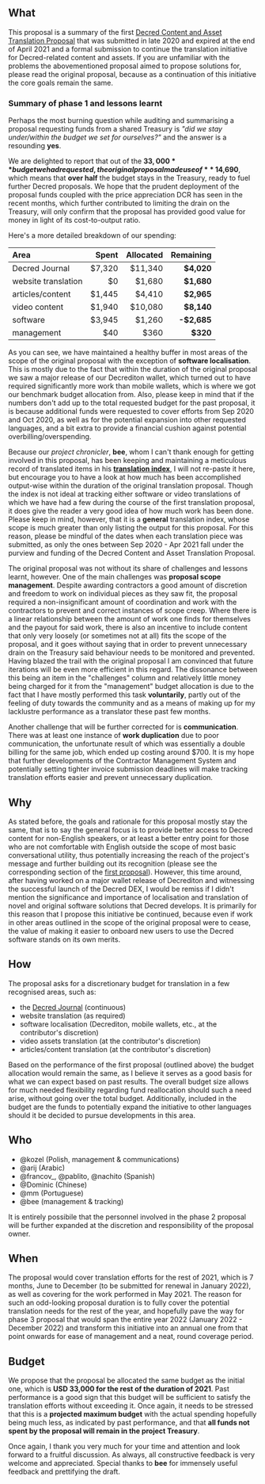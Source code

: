 ## What

This proposal is a summary of the first [Decred Content and Asset Translation Proposal](https://proposals.decred.org/proposals/c093b8a) that was submitted in late 2020 and expired at the end of April 2021 and a formal submission to continue the translation initiative for Decred-related content and assets. If you are unfamiliar with the problems the abovementioned proposal aimed to propose solutions for, please read the original proposal, because as a continuation of this initiative the core goals remain the same.

### Summary of phase 1 and lessons learnt

Perhaps the most burning question while auditing and summarising a proposal requesting funds from a shared Treasury is *"did we stay under/within the budget we set for ourselves?"* and the answer is a resounding **yes**.

We are delighted to report that out of the **$33,000** budget we had requested, the original proposal made use of **~$14,690**, which means that **over half** the budget stays in the Treasury, ready to fuel further Decred proposals. We hope that the prudent deployment of the proposal funds coupled with the price appreciation DCR has seen in the recent months, which further contributed to limiting the drain on the Treasury, will only confirm that the proposal has provided good value for money in light of its cost-to-output ratio.

Here's a more detailed breakdown of our spending:

| Area                | Spent  | Allocated  | Remaining   |
| :------------------ | -----: | ---------: | ----------: |
| Decred Journal      | $7,320 |    $11,340 |  **$4,020** |
| website translation |     $0 |     $1,680 |  **$1,680** |
| articles/content    | $1,445 |     $4,410 |  **$2,965** |
| video content       | $1,940 |    $10,080 |  **$8,140** |
| software            | $3,945 |     $1,260 | **-$2,685** |
| management          |    $40 |       $360 |    **$320** |

As you can see, we have maintained a healthy buffer in most areas of the scope of the original proposal with the exception of **software localisation**. This is mostly due to the fact that within the duration of the original proposal we saw a major release of our Decrediton wallet, which turned out to have required significantly more work than mobile wallets, which is where we got our benchmark budget allocation from. Also, please keep in mind that if the numbers don't add up to the total requested budget for the past proposal, it is because additional funds were requested to cover efforts from Sep 2020 and Oct 2020, as well as for the potential expansion into other requested languages, and a bit extra to provide a financial cushion against potential overbilling/overspending.

Because our *project chronicler*, **bee**, whom I can't thank enough for getting involved in this proposal, has been keeping and maintaining a meticulous record of translated items in his [**translation index**](https://github.com/decredcommunity/translations/blob/master/index.md), I will not re-paste it here, but encourage you to have a look at how much has been accomplished output-wise within the duration of the original translation proposal. Though the index is not ideal at tracking either software or video translations of which we have had a few during the course of the first translation proposal, it does give the reader a very good idea of how much work has been done. Please keep in mind, however, that it is a **general** translation index, whose scope is much greater than only listing the output for this proposal. For this reason, please be mindful of the dates when each translation piece was submitted, as only the ones between Sep 2020 - Apr 2021 fall under the purview and funding of the Decred Content and Asset Translation Proposal.

The original proposal was not without its share of challenges and lessons learnt, however. One of the main challenges was **proposal scope management**. Despite awarding contractors a good amount of discretion and freedom to work on individual pieces as they saw fit, the proposal required a non-insignificant amount of coordination and work with the contractors to prevent and correct instances of scope creep. Where there is a linear relationship between the amount of work one finds for themselves and the payout for said work, there is also an incentive to include content that only very loosely (or sometimes not at all) fits the scope of the proposal, and it goes without saying that in order to prevent unnecessary drain on the Treasury said behaviour needs to be monitored and prevented. Having blazed the trail with the original proposal I am convinced that future iterations will be even more efficient in this regard. The dissonance between this being an item in the "challenges" column and relatively little money being charged for it from the "management" budget allocation is due to the fact that I have mostly performed this task **voluntarily**, partly out of the feeling of duty towards the community and as a means of making up for my lacklustre performance as a translator these past few months.

Another challenge that will be further corrected for is **communication**. There was at least one instance of **work duplication** due to poor communication, the unfortunate result of which was essentially a double billing for the same job, which ended up costing around $700. It is my hope that further developments of the Contractor Management System and potentially setting tighter invoice submission deadlines will make tracking translation efforts easier and prevent unnecessary duplication.

## Why

As stated before, the goals and rationale for this proposal mostly stay the same, that is to say the general focus is to provide better access to Decred content for non-English speakers, or at least a better entry point for those who are not comfortable with English outside the scope of most basic conversational utility, thus potentially increasing the reach of the project's message and further building out its recognition (please see the corresponding section of the [first proposal](https://proposals.decred.org/proposals/c093b8a)). However, this time around, after having worked on a major wallet release of Decrediton and witnessing the successful launch of the Decred DEX, I would be remiss if I didn't mention the significance and importance of localisation and translation of novel and original software solutions that Decred develops. It is primarily for this reason that I propose this initiative be continued, because even if work in other areas outlined in the scope of the original proposal were to cease, the value of making it easier to onboard new users to use the Decred software stands on its own merits.

## How

The proposal asks for a discretionary budget for translation in a few recognised areas, such as:

- the [Decred Journal](https://xaur.github.io/decred-news/) (continuous)
- website translation (as required)
- software localisation (Decrediton, mobile wallets, etc., at the contributor's discretion)
- video assets translation (at the contributor's discretion)
- articles/content translation (at the contributor's discretion)

Based on the performance of the first proposal (outlined above) the budget allocation would remain the same, as I believe it serves as a good basis for what we can expect based on past results. The overall budget size allows for much needed flexibility regarding fund reallocation should such a need arise, without going over the total budget. Additionally, included in the budget are the funds to potentially expand the initiative to other languages should it be decided to pursue developments in this area.

## Who

- @kozel (Polish, management & communications)
- @arij (Arabic)
- @francov\_, @pablito, @nachito (Spanish)
- @Dominic (Chinese)
- @mm (Portuguese)
- @bee (management & tracking)

It is entirely possibile that the personnel involved in the phase 2 proposal will be further expanded at the discretion and responsibility of the proposal owner.

## When

The proposal would cover translation efforts for the rest of 2021, which is 7 months, June to December (to be submitted for renewal in January 2022), as well as covering for the work performed in May 2021. The reason for such an odd-looking proposal duration is to fully cover the potential translation needs for the rest of the year, and hopefully pave the way for phase 3 proposal that would span the entire year 2022 (January 2022 - December 2022) and transform this initiative into an annual one from that point onwards for ease of management and a neat, round coverage period.

## Budget

We propose that the proposal be allocated the same budget as the initial one, which is **USD 33,000 for the rest of the duration of 2021**. Past performance is a good sign that this budget will be sufficient to satisfy the translation efforts without exceeding it. Once again, it needs to be stressed that this is a **projected maximum budget** with the actual spending hopefully being much less, as indicated by past performance, and that **all funds not spent by the proposal will remain in the project Treasury**.

Once again, I thank you very much for your time and attention and look forward to a fruitful discussion. As always, all constructive feedback is very welcome and appreciated.
Special thanks to **bee** for immensely useful feedback and prettifying the draft.
